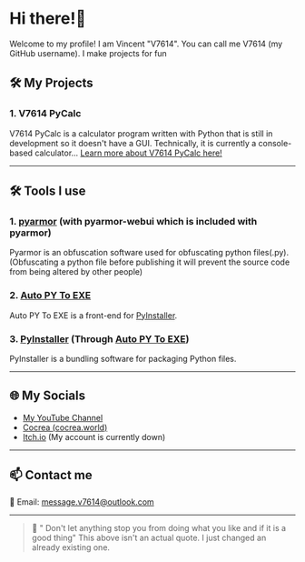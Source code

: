 # Hi there!👋
Welcome to my profile! I am Vincent "V7614". You can call me V7614 (my GitHub username). I make projects for fun

## 🛠️ My Projects
### 1. V7614 PyCalc
V7614 PyCalc is a calculator program written with Python that is still in development so it doesn't have a GUI. Technically, it is currently a console-based calculator... [Learn more about V7614 PyCalc here!](https://github.com/V7614/V7614-PyCalc)

---

## 🛠️ Tools I use
### 1. [pyarmor](https://pyarmor.dashingsoft.com/) (with pyarmor-webui which is included with pyarmor)
Pyarmor is an obfuscation software used for obfuscating python files(.py).
(Obfuscating a python file before publishing it will prevent the source code from being altered by other people)

### 2. [Auto PY To EXE](https://pypi.org/project/auto-py-to-exe/)
Auto PY To EXE is a front-end for [PyInstaller](https://pypi.org/project/pyinstaller/).

### 3. [PyInstaller](https://pypi.org/project/pyinstaller/) (Through [Auto PY To EXE](https://pypi.org/project/auto-py-to-exe/))
PyInstaller is a bundling software for packaging Python files.

---

## 🌐 My Socials
- [My YouTube Channel](https://youtube.com/@v7614yt)
- [Cocrea (cocrea.world)](https://cocrea.world/@v7614)
- [Itch.io](v7614.itch.io) (My account is currently down)

---

## 📫 Contact me
📧 Email: message.v7614@outlook.com

---

> 💬 " Don't let anything stop you from doing what you like and if it is a good thing"
This above isn't an actual quote. I just changed an already existing one.
